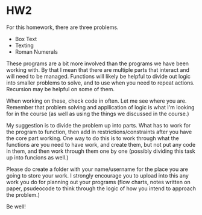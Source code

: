 # HW2

For this homework, there are three problems.
* Box Text
* Texting
* Roman Numerals

These programs are a bit more involved than the programs we have been working with.  By that I mean that there are multiple parts that interact and will need to be managed.  Functions will likely be helpful to divide out logic into smaller problems to solve, and to use when you need to repeat actions.  Recursion may be helpful on some of them.

When working on these, check code in often.  Let me see where you are.  Remember that problem solving and appllication of logic is what I'm looking for in the course (as well as using the things we discussed in the course.)

My suggestion is to divide the problem up into parts.  What has to work for the program to function, then add in restrictions/constraints after you have the core part working.  One way to do this is to work through what the functions are you need to have work, and create them, but not put any code in them, and then work through them one by one (possibly dividing this task up into funcions as well.)

Please do create a folder with your name/username for the place you are going to store your work.  I strongly encourage you to upload into this any work you do for planning out your programs (flow charts, notes written on paper, psudeocode to think through the logic of how you intend to approach the problem.)

Be well!

